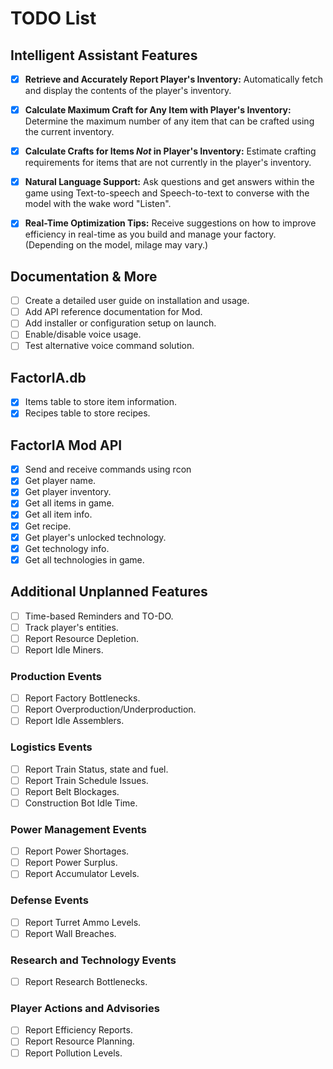 # TODO List
## Intelligent Assistant Features
- [X] **Retrieve and Accurately Report Player's Inventory:** Automatically fetch and display the contents of the player's inventory.
- [X] **Calculate Maximum Craft for Any Item with Player's Inventory:** Determine the maximum number of any item that can be crafted using the current inventory.
- [X] **Calculate Crafts for Items *Not* in Player's Inventory:** Estimate crafting requirements for items that are not currently in the player's inventory.
- [X] **Natural Language Support:** Ask questions and get answers within the game using Text-to-speech and Speech-to-text to converse with the model with the wake word "Listen".
- [x] **Real-Time Optimization Tips:** Receive suggestions on how to improve efficiency in real-time as you build and manage your factory. (Depending on the model, milage may vary.)

      
## Documentation & More
- [ ] Create a detailed user guide on installation and usage.
- [ ] Add API reference documentation for Mod.
- [ ] Add installer or configuration setup on launch.
- [ ] Enable/disable voice usage.
- [ ] Test alternative voice command solution.

## FactorIA.db
- [X] Items table to store item information.
- [X] Recipes table to store recipes.

## FactorIA Mod API
- [X] Send and receive commands using rcon
- [X] Get player name.
- [X] Get player inventory.
- [X] Get all items in game.
- [X] Get all item info.
- [X] Get recipe.
- [X] Get player's unlocked technology.
- [X] Get technology info.
- [X] Get all technologies in game.

## Additional Unplanned Features
- [ ] Time-based Reminders and TO-DO.
- [ ] Track player's entities.
- [ ] Report Resource Depletion.
- [ ] Report Idle Miners.
### Production Events
- [ ] Report Factory Bottlenecks.
- [ ] Report Overproduction/Underproduction.
- [ ] Report Idle Assemblers.
### Logistics Events
- [ ] Report Train Status, state and fuel.
- [ ] Report Train Schedule Issues.
- [ ] Report Belt Blockages.
- [ ] Construction Bot Idle Time.
### Power Management Events
- [ ] Report Power Shortages.
- [ ] Report Power Surplus.
- [ ] Report Accumulator Levels.
### Defense Events
- [ ] Report Turret Ammo Levels.
- [ ] Report Wall Breaches.
### Research and Technology Events
- [ ] Report Research Bottlenecks.
### Player Actions and Advisories
- [ ] Report Efficiency Reports.
- [ ] Report Resource Planning.
- [ ] Report Pollution Levels.
